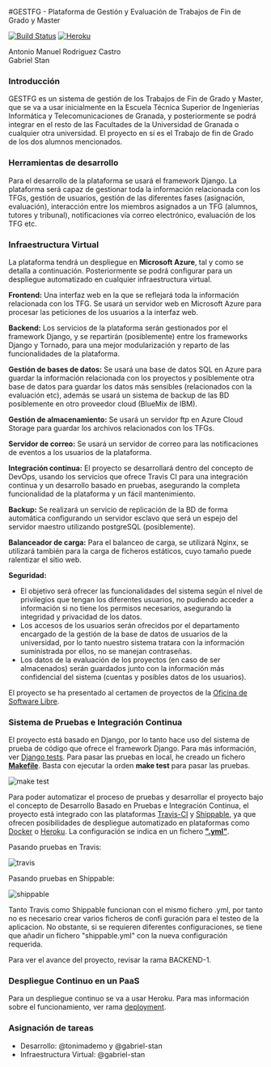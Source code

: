 #GESTFG - Plataforma de Gestión y Evaluación de Trabajos de Fin de Grado y Master

[![Build Status](https://travis-ci.org/gabriel-stan/gestion-tfg.svg?branch=master)](https://travis-ci.org/gabriel-stan/gestion-tfg) [![Heroku](https://heroku-badge.herokuapp.com/?app=gestfg&style=flat)](http://gestfg.herokuapp.com/)


Antonio Manuel Rodriguez Castro  
Gabriel Stan

### Introducción

GESTFG es un sistema de gestión de los Trabajos de Fin de Grado y Master, que se va a usar inicialmente en la Escuela Técnica Superior de Ingenierías Informática y Telecomunicaciones de Granada, y posteriormente se podrá integrar en el resto de las Facultades de la Universidad de Granada o cualquier otra universidad. El proyecto en sí es el Trabajo de fin de Grado de los dos alumnos mencionados.

### Herramientas de desarrollo

Para el desarrollo de la plataforma se usará el framework Django. La plataforma será capaz de gestionar toda la información relacionada con los TFGs, gestión de usuarios, gestión de las diferentes fases (asignación, evaluación), interacción entre los miembros asignados a un TFG (alumnos, tutores y tribunal), notificaciones vía correo electrónico, evaluación de los TFG etc.

### Infraestructura Virtual

La plataforma tendrá un despliegue en **Microsoft Azure**, tal y como se detalla a continuación. Posteriormente se podrá configurar para un despliegue automatizado en cualquier infraestructura virtual.

**Frontend:** Una interfaz web en la que se reflejará toda la información relacionada con los TFG.  Se usará un servidor web en Microsoft Azure para procesar las peticiones de los usuarios a la interfaz web. 

**Backend:** Los servicios de la plataforma serán gestionados por el framework Django, y se repartirán (posiblemente) entre los frameworks Django y Tornado, para una mejor modularización y reparto de las funcionalidades de la plataforma.

**Gestión de bases de datos:** Se usará una base de datos SQL en Azure para guardar la información relacionada con los proyectos y posiblemente otra base de datos para guardar los datos más sensibles (relacionados con la evaluación etc), además se usará un sistema de backup de las BD posiblemente en otro proveedor cloud (BlueMix de IBM).

**Gestión de almacenamiento:** Se usará un servidor ftp en Azure Cloud Storage para guardar los archivos relacionados con los TFGs.

**Servidor de correo:** Se usará un servidor de correo para las notificaciones de eventos a los usuarios de la plataforma.

**Integración continua:** El proyecto se desarrollará dentro del concepto de DevOps, usando los servicios que ofrece Travis CI para una integración continua y un desarrollo basado en pruebas, asegurando la completa funcionalidad de la plataforma y un fácil mantenimiento.

**Backup:** Se realizará un servicio de replicación de la BD de forma automática configurando un servidor esclavo que será un espejo del servidor maestro utilizando postgreSQL (posiblemente).

**Balanceador de carga:** Para el balanceo de carga, se utilizará Nginx, se utilizará también para la carga de ficheros estáticos, cuyo tamaño puede ralentizar el sitio web.

**Seguridad:** 
- El objetivo será ofrecer las funcionalidades del sistema según el nivel de privilegios que tengan los diferentes usuarios, no pudiendo acceder a información si no tiene los permisos necesarios, asegurando la integridad y privacidad de los datos.  
- Los accesos de los usuarios serán ofrecidos por el departamento encargado de la gestión de la base de datos de usuarios de la universidad, por lo tanto nuestro sistema tratara con la información suministrada por ellos, no se manejan contraseñas.
- Los datos de la evaluación de los proyectos (en caso de ser almacenados) serán guardados junto con la información más confidencial del sistema (cuentas y posibles datos de los usuarios).


El  proyecto se ha presentado al certamen de proyectos de la [Oficina de Software Libre](http://osl.ugr.es/).


### Sistema de Pruebas e Integración Continua

El proyecto está basado en Django, por lo tanto hace uso del sistema de prueba de código que ofrece el framework Django. Para más información, ver [Django tests](https://docs.djangoproject.com/en/1.8/topics/testing/). Para pasar las pruebas en local, he creado un fichero [**Makefile**](https://github.com/gabriel-stan/gestion-tfg/blob/master/Makefile). Basta con ejecutar la orden **make test** para pasar las pruebas.

![make test](https://www.dropbox.com/s/0521o5vf5ijip08/maketest.png?dl=1)

Para poder automatizar el proceso de pruebas y desarrollar el proyecto bajo el concepto de Desarrollo Basado en Pruebas e Integración Continua, el proyecto está integrado con  las plataformas [Travis-CI](https://travis-ci.org/) y [Shippable](https://app.shippable.com/), ya que ofrecen posibilidades de despliegue automatizado en plataformas como [Docker](https://www.docker.com/) o [Heroku](https://www.heroku.com/). La configuración se indica en un fichero [**".yml"**](https://github.com/gabriel-stan/gestion-tfg/blob/master/.travis.yml).

Pasando pruebas en Travis:

![travis](https://www.dropbox.com/s/ocglq7ft3l2oczp/travis.png?dl=1)

Pasando pruebas en Shippable:

![shippable](https://www.dropbox.com/s/mioc1q32qxi9jlt/shippable.png?dl=1)

Tanto Travis como Shippable funcionan con el mismo fichero .yml, por tanto no es necesario crear varios ficheros de confi	guración para el testeo de la aplicacion. No obstante, si se requieren diferentes configuraciones, se tiene que añadir un fichero "shippable.yml" con la nueva configuración requerida. 

Para ver el avance del proyecto, revisar la rama BACKEND-1.

### Despliegue Continuo en un PaaS

Para un despliegue continuo se va a usar Heroku. Para mas información sobre el funcionamiento, ver rama [deployment](https://github.com/gabriel-stan/gestion-tfg/tree/deployment).

### Asignación de tareas

- Desarrollo: @tonimademo y @gabriel-stan
- Infraestructura Virtual: @gabriel-stan
